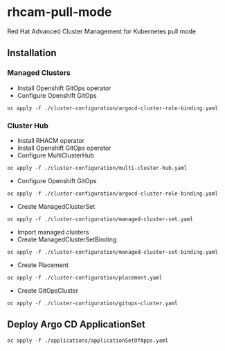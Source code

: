 # rhcam-pull-mode
Red Hat Advanced Cluster Management for Kubernetes pull mode

## Installation

### Managed Clusters
- Install Openshift GitOps operator
- Configure Openshift GitOps
```
oc apply -f ./cluster-configuration/argocd-cluster-role-binding.yaml
```

### Cluster Hub

- Install RHACM operator
- Install Openshift GitOps operator
- Configure MultiClusterHub
```
oc apply -f ./cluster-configuration/multi-cluster-hub.yaml
```
- Configure Openshift GitOps
```
oc apply -f ./cluster-configuration/argocd-cluster-role-binding.yaml
```
- Create ManagedClusterSet
```
oc apply -f ./cluster-configuration/managed-cluster-set.yaml
```
- Import managed clusters
- Create ManagedClusterSetBinding
```
oc apply -f ./cluster-configuration/managed-cluster-set-binding.yaml
```
- Create Placement
```
oc apply -f ./cluster-configuration/placement.yaml
```
- Create GitOpsCluster
```
oc apply -f ./cluster-configuration/gitops-cluster.yaml
```

## Deploy Argo CD ApplicationSet

```
oc apply -f ./applications/applicationSetOfApps.yaml
```